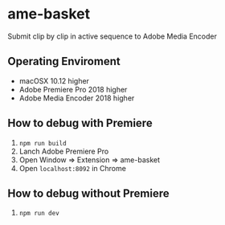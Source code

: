 # ame-basket

Submit clip by clip in active sequence to Adobe Media Encoder

## Operating Enviroment

* macOSX 10.12 higher
* Adobe Premiere Pro 2018 higher
* Adobe Media Encoder 2018 higher

## How to debug with Premiere

1. `npm run build`
2. Lanch Adobe Premiere Pro
3. Open Window => Extension => ame-basket
4. Open `localhost:8092` in Chrome

## How to debug without Premiere

1. `npm run dev`